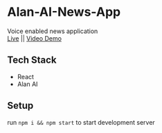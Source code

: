 # Alan-AI-News-App
Voice enabled news application<br>
<a href="https://news-application-alan-ai.netlify.app/">Live</a> ||
<a href="https://youtu.be/f6IvydN_aYs">Video Demo</a>
## Tech Stack 
<ul>
<li>React</li>
<li>Alan AI</li>
</ul>

## Setup
run ```npm i && npm start``` to start development server
